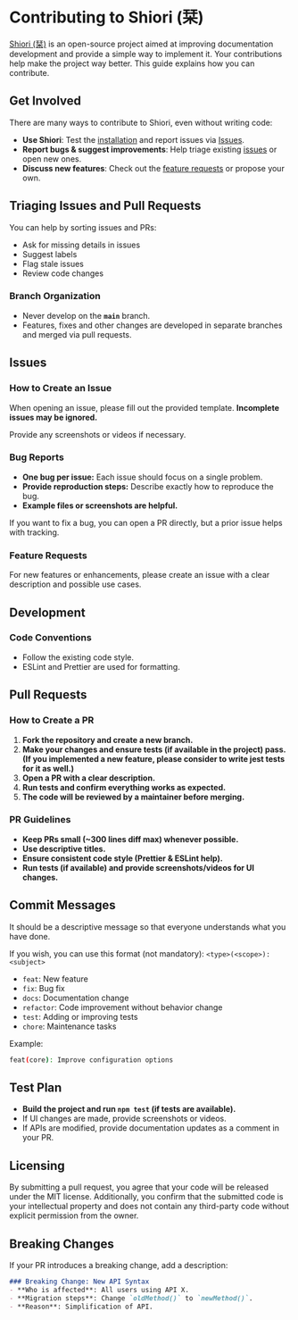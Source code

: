 # Contributing to Shiori (栞)

[Shiori (栞)](https://github.com/RobinRuf/shiori) is an open-source project aimed at improving documentation development and provide a simple way to implement it. Your contributions help make the project way better. This guide explains how you can contribute.

## Get Involved

There are many ways to contribute to Shiori, even without writing code:

- **Use Shiori**: Test the [installation](https://shiori.page/docs/getting-started) and report issues via [Issues](#issues).
- **Report bugs & suggest improvements**: Help triage existing [issues](https://github.com/RobinRuf/shiori/issues) or open new ones.
- **Discuss new features**: Check out the [feature requests](https://github.com/RobinRuf/shiori/issues?q=label%3Afeature) or propose your own.

## Triaging Issues and Pull Requests

You can help by sorting issues and PRs:

- Ask for missing details in issues
- Suggest labels
- Flag stale issues
- Review code changes

### Branch Organization

- Never develop on the **`main`** branch.
- Features, fixes and other changes are developed in separate branches and merged via pull requests.

## Issues

### How to Create an Issue

When opening an issue, please fill out the provided template. **Incomplete issues may be ignored.**

Provide any screenshots or videos if necessary.

### Bug Reports

- **One bug per issue:** Each issue should focus on a single problem.
- **Provide reproduction steps:** Describe exactly how to reproduce the bug.
- **Example files or screenshots are helpful.**

If you want to fix a bug, you can open a PR directly, but a prior issue helps with tracking.

### Feature Requests

For new features or enhancements, please create an issue with a clear description and possible use cases.

## Development

### Code Conventions

- Follow the existing code style.
- ESLint and Prettier are used for formatting.

## Pull Requests

### How to Create a PR

1. **Fork the repository and create a new branch.**
2. **Make your changes and ensure tests (if available in the project) pass. (If you implemented a new feature, please consider to write jest tests for it as well.)**
3. **Open a PR with a clear description.**
4. **Run tests and confirm everything works as expected.**
5. **The code will be reviewed by a maintainer before merging.**

### PR Guidelines

- **Keep PRs small (~300 lines diff max) whenever possible.**
- **Use descriptive titles.**
- **Ensure consistent code style (Prettier & ESLint help).**
- **Run tests (if available) and provide screenshots/videos for UI changes.**

## Commit Messages
It should be a descriptive message so that everyone understands what you have done.

If you wish, you can use this format (not mandatory):
`<type>(<scope>): <subject>`

- `feat`: New feature
- `fix`: Bug fix
- `docs`: Documentation change
- `refactor`: Code improvement without behavior change
- `test`: Adding or improving tests
- `chore`: Maintenance tasks

Example:
```sh
feat(core): Improve configuration options
```

## Test Plan

- **Build the project and run `npm test` (if tests are available).**
- If UI changes are made, provide screenshots or videos.
- If APIs are modified, provide documentation updates as a comment in your PR.

## Licensing

By submitting a pull request, you agree that your code will be released under the MIT license. Additionally, you confirm that the submitted code is your intellectual property and does not contain any third-party code without explicit permission from the owner.

## Breaking Changes

If your PR introduces a breaking change, add a description:
```md
### Breaking Change: New API Syntax
- **Who is affected**: All users using API X.
- **Migration steps**: Change `oldMethod()` to `newMethod()`.
- **Reason**: Simplification of API.
```
